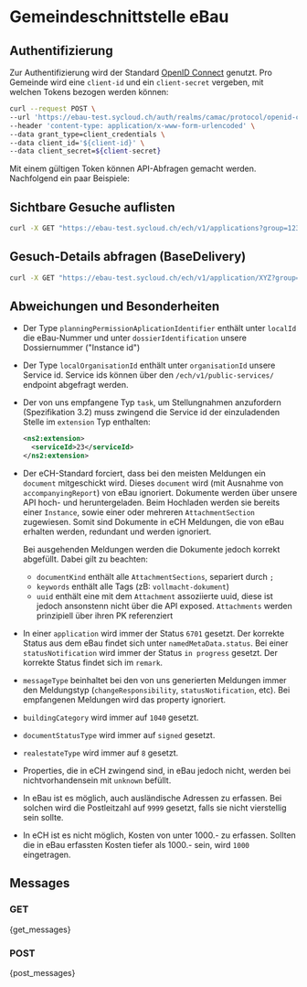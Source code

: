 # Gemeindeschnittstelle eBau

## Authentifizierung

Zur Authentifizierung wird der Standard [OpenID Connect](https://openid.net/connect/) genutzt. Pro Gemeinde wird eine `client-id` und ein `client-secret` vergeben, mit welchen Tokens bezogen werden können:

```bash
curl --request POST \
--url 'https://ebau-test.sycloud.ch/auth/realms/camac/protocol/openid-connect/token' \
--header 'content-type: application/x-www-form-urlencoded' \
--data grant_type=client_credentials \
--data client_id='${client-id}' \
--data client_secret=${client-secret}
```

Mit einem gültigen Token können API-Abfragen gemacht werden. Nachfolgend ein paar Beispiele:

## Sichtbare Gesuche auflisten

```bash
curl -X GET "https://ebau-test.sycloud.ch/ech/v1/applications?group=123" -H "Authorization: Bearer ${TOKEN}"
```

## Gesuch-Details abfragen (BaseDelivery)

```bash
curl -X GET "https://ebau-test.sycloud.ch/ech/v1/application/XYZ?group=123" -H "Authorization: Bearer ${TOKEN}"
```

## Abweichungen und Besonderheiten

- Der Type `planningPermissionAplicationIdentifier` enthält unter `localId` die eBau-Nummer und unter `dossierIdentification` unsere Dossiernummer ("Instance id")

- Der Type `localOrganisationId` enthält unter `organisationId` unsere Service id. Service ids können über den `/ech/v1/public-services/` endpoint abgefragt werden.

- Der von uns empfangene Typ `task`, um Stellungnahmen anzufordern (Spezifikation 3.2) muss zwingend die Service id der einzuladenden Stelle im `extension` Typ enthalten:

    ```xml
    <ns2:extension>
      <serviceId>23</serviceId>
    </ns2:extension>
    ```

- Der eCH-Standard forciert, dass bei den meisten Meldungen ein `document` mitgeschickt wird. Dieses `document` wird (mit Ausnahme von `accompanyingReport`) von eBau ignoriert. Dokumente werden über unsere API hoch- und heruntergeladen. Beim Hochladen werden sie bereits einer `Instance`, sowie einer oder mehreren `AttachmentSection` zugewiesen. Somit sind Dokumente in eCH Meldungen, die von eBau erhalten werden, redundant und werden ignoriert.

  Bei ausgehenden Meldungen werden die Dokumente jedoch korrekt abgefüllt. Dabei gilt zu beachten:
   - `documentKind` enthält alle `AttachmentSections`, separiert durch `; `
   - `keywords` enthält alle Tags (zB: `vollmacht-dokument`)
   - `uuid` enthält eine mit dem `Attachment` assoziierte uuid, diese ist jedoch ansonstenn nicht über die API exposed. `Attachments` werden prinzipiell über ihren PK referenziert

- In einer `application` wird immer der Status `6701` gesetzt. Der korrekte Status aus dem eBau findet sich unter `namedMetaData.status`. Bei einer `statusNotification` wird immer der Status `in progress` gesetzt. Der korrekte Status findet sich im `remark`.

- `messageType` beinhaltet bei den von uns generierten Meldungen immer den Meldungstyp (`changeResponsibility`, `statusNotification`, etc). Bei empfangenen Meldungen wird das property ignoriert.

- `buildingCategory` wird immer auf `1040` gesetzt.

- `documentStatusType` wird immer auf `signed` gesetzt.

- `realestateType` wird immer auf `8` gesetzt.

- Properties, die in eCH zwingend sind, in eBau jedoch nicht, werden bei nichtvorhandensein mit `unknown` befüllt.

- In eBau ist es möglich, auch ausländische Adressen zu erfassen. Bei solchen wird die Postleitzahl auf `9999` gesetzt, falls sie nicht vierstellig sein sollte.

- In eCH ist es nicht möglich, Kosten von unter 1000.- zu erfassen. Sollten die in eBau erfassten Kosten tiefer als 1000.- sein, wird `1000` eingetragen.

## Messages

### GET

{get_messages}

### POST

{post_messages}
